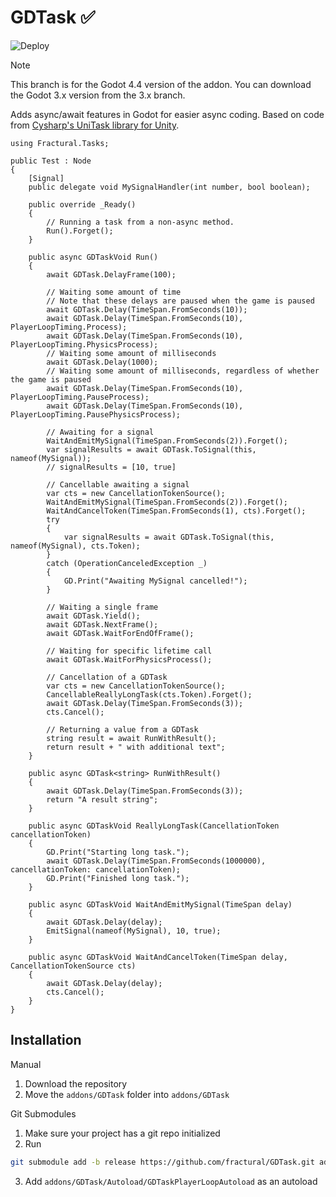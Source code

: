 # GDTask ✅

![Deploy](https://github.com/Fractural/GDTask/actions/workflows/deploy.yml/badge.svg)

> [!Note] 
> 
> This branch is for the Godot 4.4 version of the addon. 
> You can download the Godot 3.x version from the 3.x branch.

Adds async/await features in Godot for easier async coding.
Based on code from [Cysharp's UniTask library for Unity](https://github.com/Cysharp/UniTask).

```CSharp
using Fractural.Tasks;

public Test : Node 
{
	[Signal]
	public delegate void MySignalHandler(int number, bool boolean);
	
	public override _Ready() 
	{
		// Running a task from a non-async method.
		Run().Forget();
	}

	public async GDTaskVoid Run() 
	{
		await GDTask.DelayFrame(100);

		// Waiting some amount of time
		// Note that these delays are paused when the game is paused
		await GDTask.Delay(TimeSpan.FromSeconds(10));
		await GDTask.Delay(TimeSpan.FromSeconds(10), PlayerLoopTiming.Process);
		await GDTask.Delay(TimeSpan.FromSeconds(10), PlayerLoopTiming.PhysicsProcess);
		// Waiting some amount of milliseconds
		await GDTask.Delay(1000);
		// Waiting some amount of milliseconds, regardless of whether the game is paused
		await GDTask.Delay(TimeSpan.FromSeconds(10), PlayerLoopTiming.PauseProcess);
		await GDTask.Delay(TimeSpan.FromSeconds(10), PlayerLoopTiming.PausePhysicsProcess);

		// Awaiting for a signal
		WaitAndEmitMySignal(TimeSpan.FromSeconds(2)).Forget();
		var signalResults = await GDTask.ToSignal(this, nameof(MySignal));
		// signalResults = [10, true]

		// Cancellable awaiting a signal
		var cts = new CancellationTokenSource();
		WaitAndEmitMySignal(TimeSpan.FromSeconds(2)).Forget();
		WaitAndCancelToken(TimeSpan.FromSeconds(1), cts).Forget();
		try 
		{
			var signalResults = await GDTask.ToSignal(this, nameof(MySignal), cts.Token);
		}
		catch (OperationCanceledException _)
		{
			GD.Print("Awaiting MySignal cancelled!");
		}

		// Waiting a single frame
		await GDTask.Yield();
		await GDTask.NextFrame();
		await GDTask.WaitForEndOfFrame();

		// Waiting for specific lifetime call
		await GDTask.WaitForPhysicsProcess();

		// Cancellation of a GDTask
		var cts = new CancellationTokenSource();
		CancellableReallyLongTask(cts.Token).Forget();
		await GDTask.Delay(TimeSpan.FromSeconds(3));
		cts.Cancel();

		// Returning a value from a GDTask
		string result = await RunWithResult();
		return result + " with additional text";
	}

	public async GDTask<string> RunWithResult()
	{
		await GDTask.Delay(TimeSpan.FromSeconds(3));
		return "A result string";
	}

	public async GDTaskVoid ReallyLongTask(CancellationToken cancellationToken)
	{
		GD.Print("Starting long task.");
		await GDTask.Delay(TimeSpan.FromSeconds(1000000), cancellationToken: cancellationToken);
		GD.Print("Finished long task.");
	}
	
	public async GDTaskVoid WaitAndEmitMySignal(TimeSpan delay)
	{
		await GDTask.Delay(delay);
		EmitSignal(nameof(MySignal), 10, true);
	}

	public async GDTaskVoid WaitAndCancelToken(TimeSpan delay, CancellationTokenSource cts)
	{
		await GDTask.Delay(delay);
		cts.Cancel();
	}
}
```

## Installation

Manual

1. Download the repository
2. Move the `addons/GDTask` folder into `addons/GDTask`

Git Submodules

1. Make sure your project has a git repo initialized
2. Run
   
``` bash
git submodule add -b release https://github.com/fractural/GDTask.git addons/GDTask
```

3. Add `addons/GDTask/Autoload/GDTaskPlayerLoopAutoload` as an autoload
